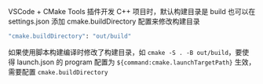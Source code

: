 VSCode + CMake Tools 插件开发 C++ 项目时，默认构建目录是 build
也可以在 settings.json 添加 cmake.buildDirectory 配置来修改构建目录
```bash
"cmake.buildDirectory": "out/build"
```

如果使用脚本构建编译时修改了构建目录，如 `cmake -S . -B out/build`，要使得 launch.json 的 program 配置为 `${command:cmake.launchTargetPath}` 生效，需要配置 `cmake.buildDirectory`